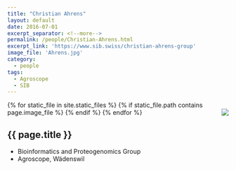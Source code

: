 ```yaml
---
title: "Christian Ahrens"
layout: default
date: 2016-07-01
excerpt_separator: <!--more-->
permalink: /people/Christian-Ahrens.html
excerpt_link: 'https://www.sib.swiss/christian-ahrens-group'
image_file: 'Ahrens.jpg'
category:
  - people
tags:
  - Agroscope
  - SIB
---
```


{% for static_file in site.static_files %}
  {% if static_file.path contains page.image_file %}
<img style="float: right; max-width: 60px;" src="{{ static_file.path | relative_url}}" />
  {% endif %}
{% endfor %}

## {{ page.title }}

* Bioinformatics and Proteogenomics Group
* Agroscope, Wädenswil

<!--more-->

